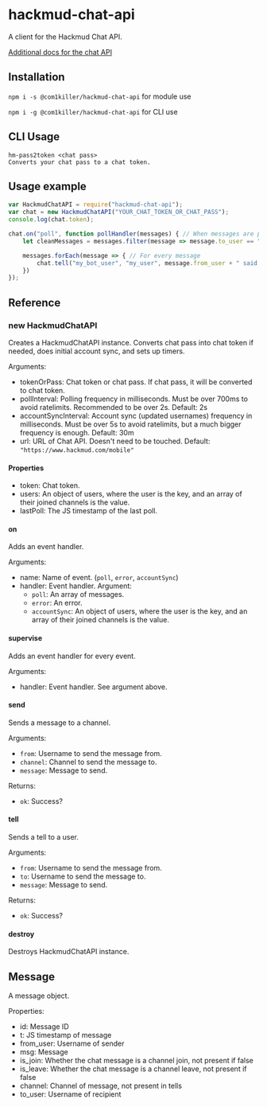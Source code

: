 # hackmud-chat-api
A client for the Hackmud Chat API.

[Additional docs for the chat API](https://www.hackmud.com/forums/general_discussion/chat_api_documentation)

## Installation
`npm i -s @com1killer/hackmud-chat-api` for module use

`npm i -g @com1killer/hackmud-chat-api` for CLI use

## CLI Usage

```
hm-pass2token <chat pass>
Converts your chat pass to a chat token.
```

## Usage example

```js
var HackmudChatAPI = require("hackmud-chat-api");
var chat = new HackmudChatAPI("YOUR_CHAT_TOKEN_OR_CHAT_PASS");
console.log(chat.token);

chat.on("poll", function pollHandler(messages) { // When messages are polled
    let cleanMessages = messages.filter(message => message.to_user == "my_bot_user" && messages.to_user != messages.from_user); // Filter messages. Only messages sent to bot user remains, and echo is removed.

    messages.forEach(message => { // For every message
        chat.tell("my_bot_user", "my_user", message.from_user + " said:\n" + message.msg); // Relay message to another user
    })
});
```

## Reference

### new HackmudChatAPI

Creates a HackmudChatAPI instance. Converts chat pass into chat token if needed, does initial account sync, and sets up timers.

Arguments:
 * tokenOrPass: Chat token or chat pass. If chat pass, it will be converted to chat token.
 * pollInterval: Polling frequency in milliseconds. Must be over 700ms to avoid ratelimits. Recommended to be over 2s. Default: 2s
 * accountSyncInterval: Account sync (updated usernames) frequency in milliseconds. Must be over 5s to avoid ratelimits, but a much bigger frequency is enough. Default: 30m
* url: URL of Chat API. Doesn't need to be touched. Default: `"https://www.hackmud.com/mobile"`

#### Properties

 * token: Chat token.
 * users: An object of users, where the user is the key, and an array of their joined channels is the value.
 * lastPoll: The JS timestamp of the last poll.

#### on

Adds an event handler.

Arguments:
 * name: Name of event. (`poll`, `error`, `accountSync`)
 * handler: Event handler. Argument:
   * `poll`: An array of messages.
   * `error`: An error.
   * `accountSync`: An object of users, where the user is the key, and an array of their joined channels is the value.

#### supervise

Adds an event handler for every event.

Arguments:
 * handler: Event handler. See argument above.

#### send

Sends a message to a channel.

Arguments:
 * `from`: Username to send the message from.
 * `channel`: Channel to send the message to.
 * `message`: Message to send.

Returns:
 * `ok`: Success?

#### tell

Sends a tell to a user.

Arguments:
 * `from`: Username to send the message from.
 * `to`: Username to send the message to.
 * `message`: Message to send.

Returns:
 * `ok`: Success?

#### destroy

Destroys HackmudChatAPI instance.

## Message

A message object.

Properties:
 * id: Message ID
 * t: JS timestamp of message
 * from_user: Username of sender
 * msg: Message
 * is_join: Whether the chat message is a channel join, not present if false
 * is_leave: Whether the chat message is a channel leave, not present if false
 * channel: Channel of message, not present in tells
 * to_user: Username of recipient